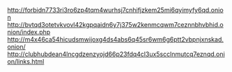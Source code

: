 http://forbidn7733ri3ro6zp4tqm4wurhsj7cnhifjzkem25mi6qyimyfy6qd.onion
http://bvtqd3otetvkvovl42kgpqaidn6y7j375w2kenmcqwm7ceznnbhvbhid.onion/index.php
http://m4x46ca54hicudsmwijoxg4ds4abs6q45sr6wm6g6ptt2vbpnjxnskad.onion/
http://clubhubdean4lncgdzenzyojd66p23fdq4cl3ux5scclnmutcq7eznqd.onion/links.html
